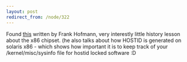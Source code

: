 ```yaml
---
layout: post
redirect_from: /node/322
---
```


Found [this](/images/book.pdf) written by Frank Hofmann, very interestly little history lesson about the x86 chipset. (he also talks about how HOSTID is generated on solaris x86 - which shows how important it is to keep track of your /kernel/misc/sysinfo file for hostid locked software :D
